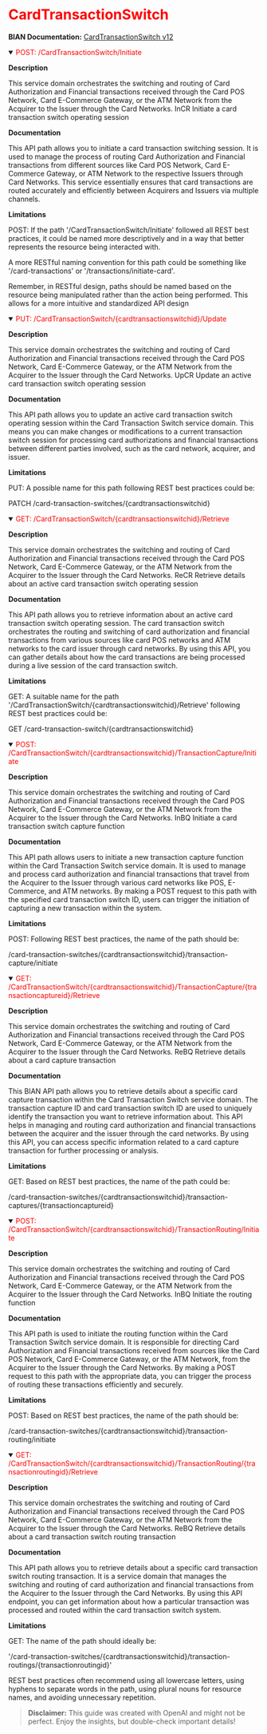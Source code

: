 <h1 style='color:red;'>CardTransactionSwitch</h1>

**BIAN Documentation:** [CardTransactionSwitch v12](https://app.swaggerhub.com/apis/BIAN-3/CardTransactionSwitch/12.0.0)

<details open>
  <summary><span style='color:red;'>POST: /CardTransactionSwitch/Initiate</span></summary>

  **Description**

  This service domain orchestrates the switching and routing of Card Authorization and Financial transactions received through the Card POS Network, Card E-Commerce Gateway, or the ATM Network from the Acquirer to the Issuer through the Card Networks. InCR Initiate a card transaction switch operating session

  **Documentation**

  This API path allows you to initiate a card transaction switching session. It is used to manage the process of routing Card Authorization and Financial transactions from different sources like Card POS Network, Card E-Commerce Gateway, or ATM Network to the respective Issuers through Card Networks. This service essentially ensures that card transactions are routed accurately and efficiently between Acquirers and Issuers via multiple channels.

  **Limitations**

  POST: If the path '/CardTransactionSwitch/Initiate' followed all REST best practices, it could be named more descriptively and in a way that better represents the resource being interacted with. 

A more RESTful naming convention for this path could be something like '/card-transactions' or '/transactions/initiate-card'. 

Remember, in RESTful design, paths should be named based on the resource being manipulated rather than the action being performed. This allows for a more intuitive and standardized API design

</details>

<details open>
  <summary><span style='color:red;'>PUT: /CardTransactionSwitch/{cardtransactionswitchid}/Update</span></summary>

  **Description**

  This service domain orchestrates the switching and routing of Card Authorization and Financial transactions received through the Card POS Network, Card E-Commerce Gateway, or the ATM Network from the Acquirer to the Issuer through the Card Networks. UpCR Update an active card transaction switch operating session

  **Documentation**

  This API path allows you to update an active card transaction switch operating session within the Card Transaction Switch service domain. This means you can make changes or modifications to a current transaction switch session for processing card authorizations and financial transactions between different parties involved, such as the card network, acquirer, and issuer.

  **Limitations**

  PUT: A possible name for this path following REST best practices could be:

PATCH /card-transaction-switches/{cardtransactionswitchid}

</details>

<details open>
  <summary><span style='color:red;'>GET: /CardTransactionSwitch/{cardtransactionswitchid}/Retrieve</span></summary>

  **Description**

  This service domain orchestrates the switching and routing of Card Authorization and Financial transactions received through the Card POS Network, Card E-Commerce Gateway, or the ATM Network from the Acquirer to the Issuer through the Card Networks. ReCR Retrieve details about an active card transaction switch operating session

  **Documentation**

  This API path allows you to retrieve information about an active card transaction switch operating session. The card transaction switch orchestrates the routing and switching of card authorization and financial transactions from various sources like card POS networks and ATM networks to the card issuer through card networks. By using this API, you can gather details about how the card transactions are being processed during a live session of the card transaction switch.

  **Limitations**

  GET: A suitable name for the path '/CardTransactionSwitch/{cardtransactionswitchid}/Retrieve' following REST best practices could be: 

GET /card-transaction-switch/{cardtransactionswitchid}

</details>

<details open>
  <summary><span style='color:red;'>POST: /CardTransactionSwitch/{cardtransactionswitchid}/TransactionCapture/Initiate</span></summary>

  **Description**

  This service domain orchestrates the switching and routing of Card Authorization and Financial transactions received through the Card POS Network, Card E-Commerce Gateway, or the ATM Network from the Acquirer to the Issuer through the Card Networks. InBQ Initiate a card transaction switch capture function

  **Documentation**

  This API path allows users to initiate a new transaction capture function within the Card Transaction Switch service domain. It is used to manage and process card authorization and financial transactions that travel from the Acquirer to the Issuer through various card networks like POS, E-Commerce, and ATM networks. By making a POST request to this path with the specified card transaction switch ID, users can trigger the initiation of capturing a new transaction within the system.

  **Limitations**

  POST: Following REST best practices, the name of the path should be:

/card-transaction-switches/{cardtransactionswitchid}/transaction-capture/initiate

</details>

<details open>
  <summary><span style='color:red;'>GET: /CardTransactionSwitch/{cardtransactionswitchid}/TransactionCapture/{transactioncaptureid}/Retrieve</span></summary>

  **Description**

  This service domain orchestrates the switching and routing of Card Authorization and Financial transactions received through the Card POS Network, Card E-Commerce Gateway, or the ATM Network from the Acquirer to the Issuer through the Card Networks. ReBQ Retrieve details about a card capture transaction

  **Documentation**

  This BIAN API path allows you to retrieve details about a specific card capture transaction within the Card Transaction Switch service domain. The transaction capture ID and card transaction switch ID are used to uniquely identify the transaction you want to retrieve information about. This API helps in managing and routing card authorization and financial transactions between the acquirer and the issuer through the card networks. By using this API, you can access specific information related to a card capture transaction for further processing or analysis.

  **Limitations**

  GET: Based on REST best practices, the name of the path could be:

/card-transaction-switches/{cardtransactionswitchid}/transaction-captures/{transactioncaptureid}

</details>

<details open>
  <summary><span style='color:red;'>POST: /CardTransactionSwitch/{cardtransactionswitchid}/TransactionRouting/Initiate</span></summary>

  **Description**

  This service domain orchestrates the switching and routing of Card Authorization and Financial transactions received through the Card POS Network, Card E-Commerce Gateway, or the ATM Network from the Acquirer to the Issuer through the Card Networks. InBQ Initiate the routing function

  **Documentation**

  This API path is used to initiate the routing function within the Card Transaction Switch service domain. It is responsible for directing Card Authorization and Financial transactions received from sources like the Card POS Network, Card E-Commerce Gateway, or the ATM Network, from the Acquirer to the Issuer through the Card Networks. By making a POST request to this path with the appropriate data, you can trigger the process of routing these transactions efficiently and securely.

  **Limitations**

  POST: Based on REST best practices, the name of the path should be:

/card-transaction-switches/{cardtransactionswitchid}/transaction-routing/initiate

</details>

<details open>
  <summary><span style='color:red;'>GET: /CardTransactionSwitch/{cardtransactionswitchid}/TransactionRouting/{transactionroutingid}/Retrieve</span></summary>

  **Description**

  This service domain orchestrates the switching and routing of Card Authorization and Financial transactions received through the Card POS Network, Card E-Commerce Gateway, or the ATM Network from the Acquirer to the Issuer through the Card Networks. ReBQ Retrieve details about a card transaction switch routing transaction

  **Documentation**

  This API path allows you to retrieve details about a specific card transaction switch routing transaction. It is a service domain that manages the switching and routing of card authorization and financial transactions from the Acquirer to the Issuer through the Card Networks. By using this API endpoint, you can get information about how a particular transaction was processed and routed within the card transaction switch system.

  **Limitations**

  GET: The name of the path should ideally be:

'/card-transaction-switches/{cardtransactionswitchid}/transaction-routings/{transactionroutingid}'

REST best practices often recommend using all lowercase letters, using hyphens to separate words in the path, using plural nouns for resource names, and avoiding unnecessary repetition.

</details>

> **Disclaimer:** This guide was created with OpenAI and might not be perfect. Enjoy the insights, but double-check important details!
